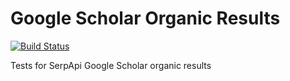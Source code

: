 # Google Scholar Organic Results

[![Build Status](https://img.shields.io/travis/serpapi/test-scholar-organic-results.svg?branch=master)](https://travis-ci.org/serpapi/test-scholar-organic-results)

Tests for SerpApi Google Scholar organic results